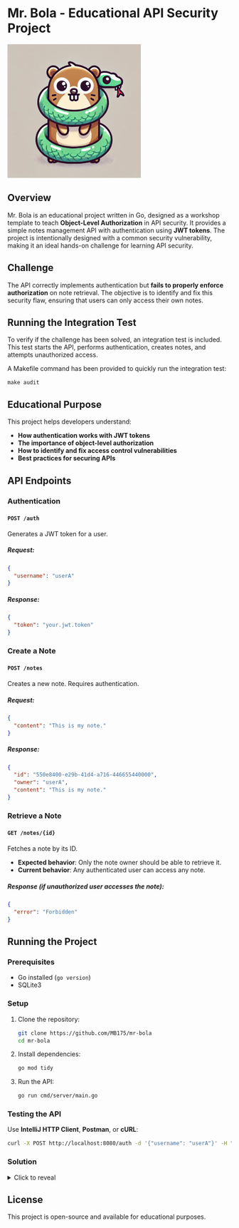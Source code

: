 # Mr. Bola - Educational API Security Project

<img src="icon.webp" height=300px>

## Overview
Mr. Bola is an educational project written in Go, designed as a workshop template to teach **Object-Level Authorization** in API security. It provides a simple notes management API with authentication using **JWT tokens**. The project is intentionally designed with a common security vulnerability, making it an ideal hands-on challenge for learning API security.

## Challenge
The API correctly implements authentication but **fails to properly enforce authorization** on note retrieval. The objective is to identify and fix this security flaw, ensuring that users can only access their own notes.


## Running the Integration Test
To verify if the challenge has been solved, an integration test is included. This test starts the API, performs authentication, creates notes, and attempts unauthorized access.

A Makefile command has been provided to quickly run the integration test:
```shell
make audit
```

## Educational Purpose
This project helps developers understand:
- **How authentication works with JWT tokens**
- **The importance of object-level authorization**
- **How to identify and fix access control vulnerabilities**
- **Best practices for securing APIs**

## API Endpoints

### Authentication
#### `POST /auth`
Generates a JWT token for a user.
##### Request:
```json
{
  "username": "userA"
}
```
##### Response:
```json
{
  "token": "your.jwt.token"
}
```

### Create a Note
#### `POST /notes`
Creates a new note. Requires authentication.
##### Request:
```json
{
  "content": "This is my note."
}
```
##### Response:
```json
{
  "id": "550e8400-e29b-41d4-a716-446655440000",
  "owner": "userA",
  "content": "This is my note."
}
```

### Retrieve a Note
#### `GET /notes/{id}`
Fetches a note by its ID.
- **Expected behavior**: Only the note owner should be able to retrieve it.
- **Current behavior**: Any authenticated user can access any note.

##### Response (if unauthorized user accesses the note):
```json
{
  "error": "Forbidden"
}
```

## Running the Project
### Prerequisites
- Go installed (`go version`)
- SQLite3

### Setup
1. Clone the repository:
   ```sh
   git clone https://github.com/MB175/mr-bola
   cd mr-bola
   ```
2. Install dependencies:
   ```sh
   go mod tidy
   ```
3. Run the API:
   ```sh
   go run cmd/server/main.go
   ```

### Testing the API
Use **IntelliJ HTTP Client**, **Postman**, or **cURL**:
```sh
curl -X POST http://localhost:8080/auth -d '{"username": "userA"}' -H "Content-Type: application/json"
```

### Solution
<details>
  <summary>Click to reveal</summary>

https://gist.github.com/MB175/cb21487017b08e561fc8837eda759410
</details>


## License
This project is open-source and available for educational purposes.

